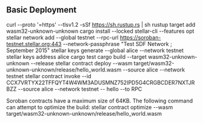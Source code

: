 ## Basic Deployment

curl --proto '=https' --tlsv1.2 -sSf https://sh.rustup.rs | sh
rustup target add wasm32-unknown-unknown
cargo install --locked stellar-cli --features opt
stellar network add --global testnet --rpc-url https://soroban-testnet.stellar.org:443  --network-passphrase "Test SDF Network ; September 2015"
stellar keys generate --global alice --network testnet
stellar keys address alice
cargo test
cargo build --target wasm32-unknown-unknown --release
stellar contract deploy  --wasm target/wasm32-unknown-unknown/release/hello_world.wasm --source alice --network testnet
stellar contract invoke --id CCX7VRTYX22TFFQYT4W4WM3ADUSMNZ752IPD5G4CRGBCDER7NXTJRBZZ --source alice --network testnet -- hello --to RPC


Soroban contracts have a maximum size of 64KB. The following command can attempt to optimize the build: 
stellar contract optimize --wasm target/wasm32-unknown-unknown/release/hello_world.wasm